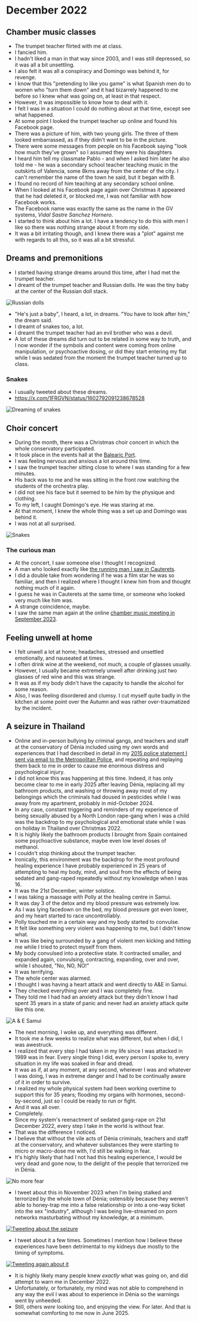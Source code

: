 # December 2022

<div id="google_translate_element"></div>
<script type="text/javascript" src="//translate.google.com/translate_a/element.js?cb=googleTranslateElementInit"></script>
<script type="text/javascript">
function googleTranslateElementInit() {
  new google.translate.TranslateElement({pageLanguage: 'en'}, 'google_translate_element');
}
</script>

## Chamber music classes

- The trumpet teacher flirted with me at class.
- I fancied him.
- I hadn't liked a man in that way since 2003, and I was still depressed, so it was all a bit unsettling.
- I also felt it was all a conspiracy and Domingo was behind it, for revenge.
- I know that this "pretending to like you game" is what Spanish men do to women who "turn them down" and it had bizarrely happened to me before so I knew what was going on, at least in that respect.
- However, it was impossible to know how to deal with it.
- I felt I was in a situation I could do nothing about at that time, except see what happened.
- At some point I looked the trumpet teacher up online and found his Facebook page.
- There was a picture of him, with two young girls. The three of them looked embarrassed, as if they didn't want to be in the picture. 
- There were some messages from people on his Facebook saying "look how much they've grown" so I assumed they were his daughters
- I heard him tell my classmate Pablo - and when I asked him later he also told me - he was a secondary school teacher teaching music in the outskirts of Valencia, some 8kms away from the center of the city. I can't remember the name of the town he said, but it began with B.
- I found no record of him teaching at any secondary school online.
- When I looked at his Facebook page again over Christmas it appeared that he had deleted it, or blocked me, I was not familiar with how Facebook works.
- The Facebook name was exactly the same as the name in the GV systems, *Vidal Sastre Sanchez Hornero*.
- I started to think about him a lot. I have a tendency to do this with men I like so there was nothing strange about it from my side. 
- It was a bit irritating though, and I knew there was a "plot" against me with regards to all this, so it was all a bit stressful.

## Dreams and premonitions

- I started having strange dreams around this time, after I had met the trumpet teacher.
- I dreamt of the trumpet teacher and Russian dolls. He was the tiny baby at the center of the Russian doll stack.

![Russian dolls](../../content/images/russian-dolls.png)

- "He's just a baby", I heard, a lot, in dreams. "You have to look after him," the dream said.
- I dreamt of snakes too, a lot.
- I dreamt the trumpet teacher had an evil brother who was a devil.
- A lot of these dreams did turn out to be related in some way to truth, and I now wonder if the symbols and content were coming from online manipulation, or psychoactive dosing, or did they start entering my flat while I was sedated from the moment the trumpet teacher turned up to class.

### Snakes

- I usually tweeted about these dreams.
- https://x.com/1FRGVN/status/1602792091238678528

![Dreaming of snakes](../../content/images/dreaming-of-snakes.png)

## Choir concert

- During the month, there was a Christmas choir concert in which the whole conservatory participated.
- It took place in the events hall at the [Balearic Port](http://www.baleariaport.com/en/nuestros-servicios/espacios-socioculturales/).
- I was feeling nervous and anxious a lot around this time. 
- I saw the trumpet teacher sitting close to where I was standing for a few minutes. 
- His back was to me and he was sitting in the front row watching the students of the orchestra play. 
- I did not see his face but it seemed to be him by the physique and clothing.
- To my left, I caught Domingo's eye. He was staring at me.
- At that moment, I knew the whole thing was a set up and Domingo was behind it.
- I was not at all surprised.

![Snakes](../../content/images/snakes.png)

### The curious man

- At the concert, I saw someone else I thought I recognized.
- A man who looked exactly like [the running man I saw in Cauterets](september.md#a-curious-man).
- I did a double take from wondering if he was a film star he was so familiar, and then I realized where I thought I knew him from and thought nothing much of it again.
- I guess he was in Cauterets at the same time, or someone who looked very much like him was.
- A strange coincidence, maybe.
- I saw the same man again at the online [chamber music meeting in September 2023](../2023/september.md#chamber-music).

## Feeling unwell at home

- I felt unwell a lot at home; headaches, stressed and unsettled emotionally, and nauseated at times.
- I often drink wine at the weekend, not much, a couple of glasses usually.
- However, I usually became extremely unwell after drinking just two glasses of red wine and this was strange.
- It was as if my body didn't have the capacity to handle the alcohol for some reason.
- Also, I was feeling disordered and clumsy. I cut myself quite badly in the kitchen at some point over the Autumn and was rather over-traumatized by the incident.

## A seizure in Thailand

- Online and in-person bullying by criminal gangs, and teachers and staff at the conservatory of Dénia included using my own words and experiences that I had described in detail in my [2015 police statement I sent via email to the Metropolitan Police](../early-years/2015.md#statement-to-the-metropolitan-police), and repeating and replaying them back to me in order to cause me enormous distress and psychological injury.
- I did not know this was happening at this time. Indeed, it has only become clear to me in early 2025 after leaving Dénia, replacing all my bathroom products, and washing or throwing away most of my belongings which the criminals had doused in pesticides while I was away from my apartment, probably in mid-October 2024.
- In any case, constant triggering and reminders of my experience of being sexually abused by a North London rape-gang when I was a child was the backdrop to my psychological and emotional state while I was on holiday in Thailand over Christmas 2022.
- It is highly likely the bathroom products I brought from Spain contained some psychoactive substance, maybe even low level doses of methanol.
- I couldn't stop thinking about the trumpet teacher.
- Ironically, this environment was the backdrop for the most profound healing experience I have probably experienced in 25 years of attempting to heal my body, mind, and soul from the effects of being sedated and gang-raped repeatedly without my knowledge when I was 16.
- It was the 21st December, winter solstice.
- I was taking a massage with Polly at the healing centre in Samui.
- It was day 3 of the detox and my blood pressure was extremely low.
- As I was lying facedown on the bed, my blood pressure got even lower, and my heart started to race uncontrollably.
- Polly touched me in a certain way and my body started to convulse.
- It felt like something very violent was happening to me, but I didn't know what.
- It was like being surrounded by a gang of violent men kicking and hitting me while I tried to protect myself from them.
- My body convulsed into a protective state. It contracted smaller, and expanded again, convulsing, contracting, expanding, over and over, while I shouted, "No, NO, NO!"
- It was terrifying. 
- The whole center was alarmed.
- I thought I was having a heart attack and went directly to A&E in Samui.
- They checked everything over and I was completely fine.
- They told me I had had an anxiety attack but they didn't know I had spent 35 years in a state of panic and never had an anxiety attack quite like this one.

![A & E Samui](../../content/images/a-and-e.png)

- The next morning, I woke up, and everything was different.
- It took me a few weeks to realize what was different, but when I did, I was awestruck.
- I realized that every step I had taken in my life since I was attacked in 1989 was in fear. Every single thing I did, every person I spoke to, every situation in my life was soaked in fear and dread.
- It was as if, at any moment, at any second, wherever I was and whatever I was doing, I was in extreme danger and I had to be continually aware of it in order to survive.
- I realized my whole physical system had been working overtime to support this for 35 years; flooding my organs with hormones, second-by-second, just so I could be ready to run or fight.
- And it was all over.
- Completely.
- Since my system's reenactment of sedated gang-rape on 21st December 2022, every step I take in the world is without fear.
- That was the difference I noticed.
- I believe that without the vile acts of Dénia criminals, teachers and staff at the conservatory, and whatever substances they were starting to micro or macro-dose me with, I'd still be walking in fear.
- It's highly likely that had I not had this healing experience, I would be very dead and gone now, to the delight of the people that terrorized me in Dénia.

![No more fear](../../content/images/no-more-fear.png)

- I tweet about this in November 2023 when I'm being stalked and terrorized by the whole town of Dénia; ostensibly because they weren't able to honey-trap me into a false relationship or into a one-way ticket into the sex "industry", although I was being live-streamed on porn networks masturbating without my knowledge, at a minimum.

[![Tweeting about the seizure](../../content/tweets/november-2023/tweeting-about-the-seizure.png)](https://x.com/1FRGVN/status/1726729138738774378)

- I tweet about it a few times. Sometimes I mention how I believe these experiences have been detrimental to my kidneys due mostly to the timing of symptoms.

[![Tweeting again about it](../../content/tweets/november-2023/further-info-on-seizure.png)](https://x.com/1FRGVN/status/1726666952939291025)

- It is highly likely many people knew *exactly* what was going on, and did attempt to warn me in December 2022.
- Unfortunately, or fortunately, my mind was not able to comprehend in any way the evil I was about to experience in Dénia so the warnings went by unheeded.
- Still, others *were* looking too, and enjoying the view. For later. And that is somewhat comforting to me now in June 2025.
